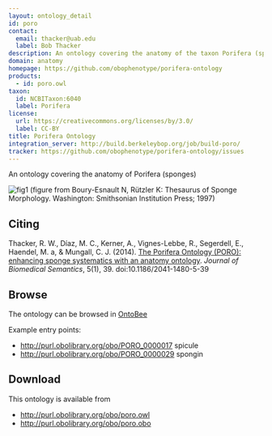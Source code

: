 ```yaml
---
layout: ontology_detail
id: poro
contact: 
  email: thacker@uab.edu
  label: Bob Thacker
description: An ontology covering the anatomy of the taxon Porifera (sponges)
domain: anatomy
homepage: https://github.com/obophenotype/porifera-ontology
products: 
  - id: poro.owl
taxon: 
  id: NCBITaxon:6040
  label: Porifera
license:
  url: https://creativecommons.org/licenses/by/3.0/
  label: CC-BY
title: Porifera Ontology
integration_server: http://build.berkeleybop.org/job/build-poro/
tracker: https://github.com/obophenotype/porifera-ontology/issues
---
```


An ontology covering the anatomy of Porifera (sponges)

![fig1](http://www.jbiomedsem.com/content/5/1/39/figure/F1?highres=y)
(figure from Boury-Esnault N, Rützler K: Thesaurus of Sponge Morphology. Washington: Smithsonian Institution Press; 1997)

## Citing ##

Thacker, R. W., Díaz, M. C., Kerner, A., Vignes-Lebbe, R., Segerdell, E., Haendel, M. a, & Mungall, C. J. (2014). [The Porifera Ontology (PORO): enhancing sponge systematics with an anatomy ontology](http://www.jbiomedsem.com/content/5/1/39/abstract). _Journal of Biomedical Semantics_, 5(1), 39. doi:10.1186/2041-1480-5-39

## Browse ##

The ontology can be browsed in [OntoBee](http://www.ontobee.org/browser/index.php?o=PORO)

Example entry points:

  * http://purl.obolibrary.org/obo/PORO_0000017 spicule
  * http://purl.obolibrary.org/obo/PORO_0000029 spongin

## Download ##

This ontology is available from

  * http://purl.obolibrary.org/obo/poro.owl
  * http://purl.obolibrary.org/obo/poro.obo
